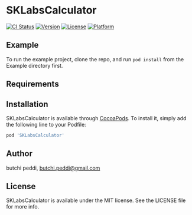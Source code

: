 # SKLabsCalculator

[![CI Status](https://img.shields.io/travis/butchipeddi/SKLabsCalculator.svg?style=flat)](https://travis-ci.org/butchipeddi/SKLabsCalculator)
[![Version](https://img.shields.io/cocoapods/v/SKLabsCalculator.svg?style=flat)](https://cocoapods.org/pods/SKLabsCalculator)
[![License](https://img.shields.io/cocoapods/l/SKLabsCalculator.svg?style=flat)](https://cocoapods.org/pods/SKLabsCalculator)
[![Platform](https://img.shields.io/cocoapods/p/SKLabsCalculator.svg?style=flat)](https://cocoapods.org/pods/SKLabsCalculator)

## Example

To run the example project, clone the repo, and run `pod install` from the Example directory first.

## Requirements

## Installation

SKLabsCalculator is available through [CocoaPods](https://cocoapods.org). To install
it, simply add the following line to your Podfile:

```ruby
pod 'SKLabsCalculator'
```

## Author

butchi peddi, butchi.peddi@gmail.com

## License

SKLabsCalculator is available under the MIT license. See the LICENSE file for more info.
